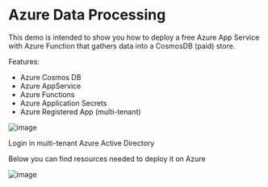 # Azure Data Processing

This demo is intended to show you how to deploy a free Azure App Service with Azure Function that gathers data into a CosmosDB (paid) store.

Features:

 - Azure Cosmos DB
 - Azure AppService
 - Azure Functions
 - Azure Application Secrets
 - Azure Registered App (multi-tenant)
 

![image](https://user-images.githubusercontent.com/9840635/85886741-e58ff780-b7e6-11ea-9369-1477400dd26c.png)


Login in multi-tenant Azure Active Directory 

Below you can find resources needed to deploy it on Azure

![image](https://user-images.githubusercontent.com/9840635/85886613-b1b4d200-b7e6-11ea-9587-20aacdefd408.png)

